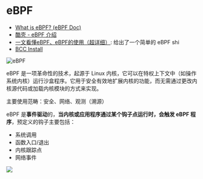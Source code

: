 # eBPF

- [What is eBPF? (eBPF Doc)](https://ebpf.io/zh-cn/what-is-ebpf/)
- [酷壳 - eBPF 介绍](https://coolshell.cn/articles/22320.html)
- [一文看懂eBPF、eBPF的使用（超详细）](https://zhuanlan.zhihu.com/p/480811707): 给出了一个简单的 eBPF shi
- [BCC Install](https://github.com/iovisor/bcc/blob/master/INSTALL.md)

![eBPF](https://ebpf.io/static/e293240ecccb9d506587571007c36739/f2674/overview.png)

eBPF 是一项革命性的技术，起源于 Linux 内核，它可以在特权上下文中（如操作系统内核）运行沙盒程序。它用于安全有效地扩展内核的功能，而无需通过更改内核源代码或加载内核模块的方式来实现。

主要使用范畴：安全、网络、观测（溯源）

eBPF 是**事件驱动**的，**当内核或应用程序通过某个钩子点运行时，会触发 eBPF 程序**，预定义的钩子主要包括：
- 系统调用
- 函数入口/退出
- 内核跟踪点
- 网络事件

![](https://ebpf.io/static/b4f7d64d4d04806a1de60126926d5f3a/12151/syscall-hook.png)

